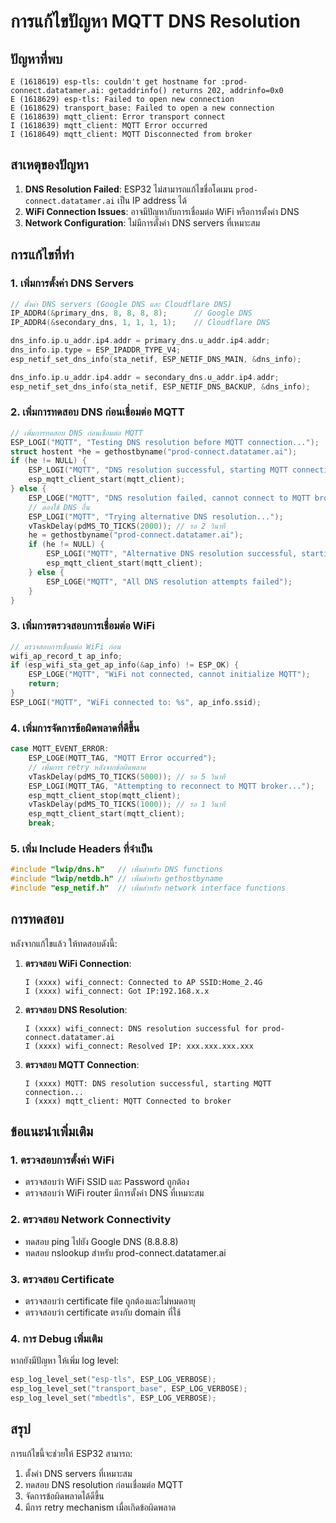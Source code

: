 # การแก้ไขปัญหา MQTT DNS Resolution

## ปัญหาที่พบ
```
E (1618619) esp-tls: couldn't get hostname for :prod-connect.datatamer.ai: getaddrinfo() returns 202, addrinfo=0x0
E (1618629) esp-tls: Failed to open new connection
E (1618629) transport_base: Failed to open a new connection
E (1618639) mqtt_client: Error transport connect
I (1618639) mqtt_client: MQTT Error occurred
I (1618649) mqtt_client: MQTT Disconnected from broker
```

## สาเหตุของปัญหา
1. **DNS Resolution Failed**: ESP32 ไม่สามารถแก้ไขชื่อโดเมน `prod-connect.datatamer.ai` เป็น IP address ได้
2. **WiFi Connection Issues**: อาจมีปัญหากับการเชื่อมต่อ WiFi หรือการตั้งค่า DNS
3. **Network Configuration**: ไม่มีการตั้งค่า DNS servers ที่เหมาะสม

## การแก้ไขที่ทำ

### 1. เพิ่มการตั้งค่า DNS Servers
```c
// ตั้งค่า DNS servers (Google DNS และ Cloudflare DNS)
IP_ADDR4(&primary_dns, 8, 8, 8, 8);      // Google DNS
IP_ADDR4(&secondary_dns, 1, 1, 1, 1);    // Cloudflare DNS

dns_info.ip.u_addr.ip4.addr = primary_dns.u_addr.ip4.addr;
dns_info.ip.type = ESP_IPADDR_TYPE_V4;
esp_netif_set_dns_info(sta_netif, ESP_NETIF_DNS_MAIN, &dns_info);

dns_info.ip.u_addr.ip4.addr = secondary_dns.u_addr.ip4.addr;
esp_netif_set_dns_info(sta_netif, ESP_NETIF_DNS_BACKUP, &dns_info);
```

### 2. เพิ่มการทดสอบ DNS ก่อนเชื่อมต่อ MQTT
```c
// เพิ่มการทดสอบ DNS ก่อนเชื่อมต่อ MQTT
ESP_LOGI("MQTT", "Testing DNS resolution before MQTT connection...");
struct hostent *he = gethostbyname("prod-connect.datatamer.ai");
if (he != NULL) {
    ESP_LOGI("MQTT", "DNS resolution successful, starting MQTT connection...");
    esp_mqtt_client_start(mqtt_client);
} else {
    ESP_LOGE("MQTT", "DNS resolution failed, cannot connect to MQTT broker");
    // ลองใช้ DNS อื่น
    ESP_LOGI("MQTT", "Trying alternative DNS resolution...");
    vTaskDelay(pdMS_TO_TICKS(2000)); // รอ 2 วินาที
    he = gethostbyname("prod-connect.datatamer.ai");
    if (he != NULL) {
        ESP_LOGI("MQTT", "Alternative DNS resolution successful, starting MQTT connection...");
        esp_mqtt_client_start(mqtt_client);
    } else {
        ESP_LOGE("MQTT", "All DNS resolution attempts failed");
    }
}
```

### 3. เพิ่มการตรวจสอบการเชื่อมต่อ WiFi
```c
// ตรวจสอบการเชื่อมต่อ WiFi ก่อน
wifi_ap_record_t ap_info;
if (esp_wifi_sta_get_ap_info(&ap_info) != ESP_OK) {
    ESP_LOGE("MQTT", "WiFi not connected, cannot initialize MQTT");
    return;
}
ESP_LOGI("MQTT", "WiFi connected to: %s", ap_info.ssid);
```

### 4. เพิ่มการจัดการข้อผิดพลาดที่ดีขึ้น
```c
case MQTT_EVENT_ERROR:
    ESP_LOGE(MQTT_TAG, "MQTT Error occurred");
    // เพิ่มการ retry หลังจากข้อผิดพลาด
    vTaskDelay(pdMS_TO_TICKS(5000)); // รอ 5 วินาที
    ESP_LOGI(MQTT_TAG, "Attempting to reconnect to MQTT broker...");
    esp_mqtt_client_stop(mqtt_client);
    vTaskDelay(pdMS_TO_TICKS(1000)); // รอ 1 วินาที
    esp_mqtt_client_start(mqtt_client);
    break;
```

### 5. เพิ่ม Include Headers ที่จำเป็น
```c
#include "lwip/dns.h"   // เพิ่มสำหรับ DNS functions
#include "lwip/netdb.h" // เพิ่มสำหรับ gethostbyname
#include "esp_netif.h"  // เพิ่มสำหรับ network interface functions
```

## การทดสอบ
หลังจากแก้ไขแล้ว ให้ทดสอบดังนี้:

1. **ตรวจสอบ WiFi Connection**:
   ```
   I (xxxx) wifi_connect: Connected to AP SSID:Home_2.4G
   I (xxxx) wifi_connect: Got IP:192.168.x.x
   ```

2. **ตรวจสอบ DNS Resolution**:
   ```
   I (xxxx) wifi_connect: DNS resolution successful for prod-connect.datatamer.ai
   I (xxxx) wifi_connect: Resolved IP: xxx.xxx.xxx.xxx
   ```

3. **ตรวจสอบ MQTT Connection**:
   ```
   I (xxxx) MQTT: DNS resolution successful, starting MQTT connection...
   I (xxxx) mqtt_client: MQTT Connected to broker
   ```

## ข้อแนะนำเพิ่มเติม

### 1. ตรวจสอบการตั้งค่า WiFi
- ตรวจสอบว่า WiFi SSID และ Password ถูกต้อง
- ตรวจสอบว่า WiFi router มีการตั้งค่า DNS ที่เหมาะสม

### 2. ตรวจสอบ Network Connectivity
- ทดสอบ ping ไปยัง Google DNS (8.8.8.8)
- ทดสอบ nslookup สำหรับ prod-connect.datatamer.ai

### 3. ตรวจสอบ Certificate
- ตรวจสอบว่า certificate file ถูกต้องและไม่หมดอายุ
- ตรวจสอบว่า certificate ตรงกับ domain ที่ใช้

### 4. การ Debug เพิ่มเติม
หากยังมีปัญหา ให้เพิ่ม log level:
```c
esp_log_level_set("esp-tls", ESP_LOG_VERBOSE);
esp_log_level_set("transport_base", ESP_LOG_VERBOSE);
esp_log_level_set("mbedtls", ESP_LOG_VERBOSE);
```

## สรุป
การแก้ไขนี้จะช่วยให้ ESP32 สามารถ:
1. ตั้งค่า DNS servers ที่เหมาะสม
2. ทดสอบ DNS resolution ก่อนเชื่อมต่อ MQTT
3. จัดการข้อผิดพลาดได้ดีขึ้น
4. มีการ retry mechanism เมื่อเกิดข้อผิดพลาด 